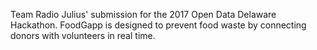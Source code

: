 Team Radio Julius' submission for the 2017 Open Data Delaware Hackathon. FoodGapp is designed to prevent food waste by connecting donors with volunteers in real time.
